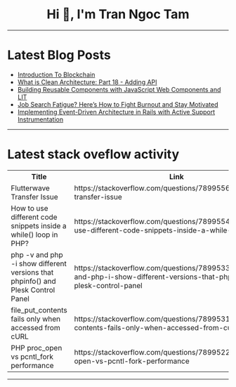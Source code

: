 <h1 align="center">Hi 👋, I'm Tran Ngoc Tam</h1>

---

# Latest Blog Posts 
<!-- BLOG-POST-LIST:START -->
- [Introduction To Blockchain](https://dev.to/canhamzacode/introduction-to-blockchain-45dn)
- [What is Clean Architecture: Part 18 - Adding API](https://dev.to/moh_moh701/what-is-clean-architecture-part-18-adding-api-23l2)
- [Building Reusable Components with JavaScript Web Components and LIT](https://dev.to/faisalsaysin/building-reusable-components-with-javascript-web-components-and-lit-ji2)
- [Job Search Fatigue? Here’s How to Fight Burnout and Stay Motivated](https://dev.to/mbround18/job-search-fatigue-heres-how-to-fight-burnout-and-stay-motivated-fm2)
- [Implementing Event-Driven Architecture in Rails with Active Support Instrumentation](https://dev.to/slimgee/implementing-event-driven-architecture-in-rails-with-active-support-instrumentation-d21)
<!-- BLOG-POST-LIST:END -->

---

# Latest stack oveflow activity
<table>
  <tr><th>Title</th><th>Link</th></tr>
  <!-- STACKOVERFLOW:START --><tr><td>Flutterwave Transfer Issue</td><td>https://stackoverflow.com/questions/78995564/flutterwave-transfer-issue</td></tr><tr><td>How to use different code snippets inside a while&lpar;&rpar; loop in PHP?</td><td>https://stackoverflow.com/questions/78995548/how-to-use-different-code-snippets-inside-a-while-loop-in-php</td></tr><tr><td>php -v and php -i show different versions that phpinfo&lpar;&rpar; and Plesk Control Panel</td><td>https://stackoverflow.com/questions/78995339/php-v-and-php-i-show-different-versions-that-phpinfo-and-plesk-control-panel</td></tr><tr><td>file_put_contents fails only when accessed from cURL</td><td>https://stackoverflow.com/questions/78995319/file-put-contents-fails-only-when-accessed-from-curl</td></tr><tr><td>PHP proc_open vs pcntl_fork performance</td><td>https://stackoverflow.com/questions/78995223/php-proc-open-vs-pcntl-fork-performance</td></tr><!-- STACKOVERFLOW:END -->
</table>

---


